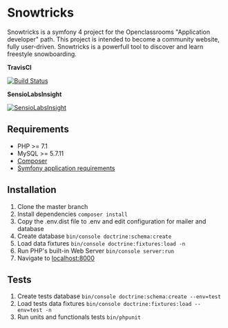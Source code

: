 # Snowtricks

Snowtricks is a symfony 4 project for the Openclassrooms "Application developer" path. This project is intended to become a community website, fully user-driven. Snowtricks is a powerfull tool to discover and learn freestyle snowboarding.   

**TravisCI**

[![Build Status](https://travis-ci.org/Chekaviah/openclassrooms-projet-6.svg?branch=master)](https://travis-ci.org/Chekaviah/openclassrooms-projet-6)

**SensioLabsInsight**

[![SensioLabsInsight](https://insight.sensiolabs.com/projects/00b46792-eadd-4bac-8a59-0caa3332f78a/big.png)](https://insight.sensiolabs.com/projects/00b46792-eadd-4bac-8a59-0caa3332f78a)


## Requirements 
- PHP >= 7.1
- MySQL >= 5.7.11
- [Composer](https://getcomposer.org/)
- [Symfony application requirements](https://symfony.com/doc/current/reference/requirements.html)


## Installation 
1. Clone the master branch
1. Install dependencies `composer install`
1. Copy the .env.dist file to .env and edit configuration for mailer and database
1. Create database `bin/console doctrine:schema:create`
1. Load data fixtures `bin/console doctrine:fixtures:load -n`
1. Run PHP's built-in Web Server `bin/console server:run`
1. Navigate to [localhost:8000](http://localhost:8000)


## Tests
1. Create tests database `bin/console doctrine:schema:create --env=test`
1. Load tests data fixtures `bin/console doctrine:fixtures:load --env=test -n`
1. Run units and functionals tests `bin/phpunit`